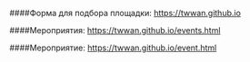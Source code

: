 ####Форма для подбора площадки: https://twwan.github.io

####Мероприятия: https://twwan.github.io/events.html

####Мероприятие: https://twwan.github.io/event.html
